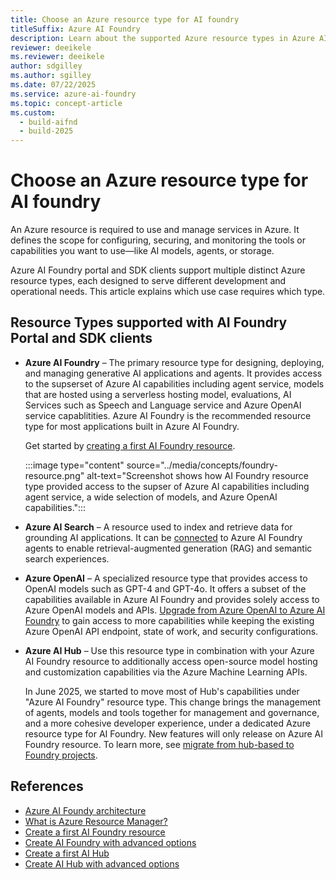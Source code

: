 ```yaml
---
title: Choose an Azure resource type for AI foundry
titleSuffix: Azure AI Foundry
description: Learn about the supported Azure resource types in Azure AI Foundry portal.
reviewer: deeikele
ms.reviewer: deeikele
author: sdgilley
ms.author: sgilley
ms.date: 07/22/2025
ms.service: azure-ai-foundry
ms.topic: concept-article
ms.custom:
  - build-aifnd
  - build-2025
---
```


# Choose an Azure resource type for AI foundry

An Azure resource is required to use and manage services in Azure. It defines the scope for configuring, securing, and monitoring the tools or capabilities you want to use—like AI models, agents, or storage.

Azure AI Foundry portal and SDK clients support multiple distinct Azure resource types, each designed to serve different development and operational needs. This article explains which use case requires which type.

## Resource Types supported with AI Foundry Portal and SDK clients

* **Azure AI Foundry** – The primary resource type for designing, deploying, and managing generative AI applications and agents. It provides access to the supserset of Azure AI capabilities including agent service, models that are hosted using a serverless hosting model, evaluations, AI Services such as Speech and Language service and Azure OpenAI service capablitities. Azure AI Foundry is the recommended resource type for most applications built in Azure AI Foundry. 
 
  Get started by [creating a first AI Foundry resource](../../ai-services/multi-service-resource.md?context=/azure/ai-foundry/context/context).

  :::image type="content" source="../media/concepts/foundry-resource.png" alt-text="Screenshot shows how AI Foundry resource type provided access to the supser of Azure AI capabilities including agent service, a wide selection of models, and Azure OpenAI capabilities.":::

* **Azure AI Search** – A resource used to index and retrieve data for grounding AI applications. It can be [connected](../how-to/connections-add.md) to Azure AI Foundry agents to enable retrieval-augmented generation (RAG) and semantic search experiences.

* **Azure OpenAI** – A specialized resource type that provides access to OpenAI models such as GPT-4 and GPT-4o. It offers a subset of the capabilities available in Azure AI Foundry and provides solely access to Azure OpenAI models and APIs. [Upgrade from Azure OpenAI to Azure AI Foundry](../how-to/upgrade-azure-openai.md) to gain access to more capabilities while keeping the existing Azure OpenAI API endpoint, state of work, and security configurations.

* **Azure AI Hub** – Use this resource type in combination with your Azure AI Foundry resource to additionally access open-source model hosting and customization capabilities via the Azure Machine Learning APIs. 

  In June 2025, we started to move most of Hub's capabilities under "Azure AI Foundry" resource type. This change brings the management of agents, models and tools together for management and governance, and a more cohesive developer experience, under a dedicated Azure resource type for AI Foundry. New features will only release on Azure AI Foundry resource. To learn more, see [migrate from hub-based to Foundry projects](https://learn.microsoft.com/en-us/azure/ai-foundry/how-to/migrate-project?tabs=azure-ai-foundry).

## References

* [Azure AI Foundy architecture](architecture.md)
* [What is Azure Resource Manager?](/azure/azure-resource-manager/management/overview)
* [Create a first AI Foundry resource](../../ai-services/multi-service-resource.md?context=/azure/ai-foundry/context/context)
* [Create AI Foundry with advanced options](../how-to/create-resource-template.md)
* [Create a first AI Hub](../how-to/create-azure-ai-resource.md)
* [Create AI Hub with advanced options](../how-to/create-azure-ai-hub-template.md)
